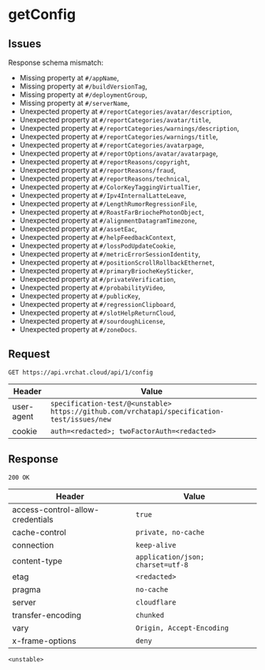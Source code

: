 # getConfig

## Issues
Response schema mismatch:
* Missing property at ``#/appName``,
* Missing property at ``#/buildVersionTag``,
* Missing property at ``#/deploymentGroup``,
* Missing property at ``#/serverName``,
* Unexpected property at ``#/reportCategories/avatar/description``,
* Unexpected property at ``#/reportCategories/avatar/title``,
* Unexpected property at ``#/reportCategories/warnings/description``,
* Unexpected property at ``#/reportCategories/warnings/title``,
* Unexpected property at ``#/reportCategories/avatarpage``,
* Unexpected property at ``#/reportOptions/avatar/avatarpage``,
* Unexpected property at ``#/reportReasons/copyright``,
* Unexpected property at ``#/reportReasons/fraud``,
* Unexpected property at ``#/reportReasons/technical``,
* Unexpected property at ``#/ColorKeyTaggingVirtualTier``,
* Unexpected property at ``#/Ipv4InternalLatteLeave``,
* Unexpected property at ``#/LengthRumorRegressionFile``,
* Unexpected property at ``#/RoastFarBriochePhotonObject``,
* Unexpected property at ``#/alignmentDatagramTimezone``,
* Unexpected property at ``#/assetEac``,
* Unexpected property at ``#/helpFeedbackContext``,
* Unexpected property at ``#/lossPodUpdateCookie``,
* Unexpected property at ``#/metricErrorSessionIdentity``,
* Unexpected property at ``#/positionScrollRollbackEthernet``,
* Unexpected property at ``#/primaryBriocheKeySticker``,
* Unexpected property at ``#/privateVerification``,
* Unexpected property at ``#/probabilityVideo``,
* Unexpected property at ``#/publicKey``,
* Unexpected property at ``#/regressionClipboard``,
* Unexpected property at ``#/slotHelpReturnCloud``,
* Unexpected property at ``#/sourdoughLicense``,
* Unexpected property at ``#/zoneDocs``.
## Request
`GET https://api.vrchat.cloud/api/1/config`

| Header | Value |
| ------ | ----- |
| user-agent | `specification-test/@<unstable> https://github.com/vrchatapi/specification-test/issues/new` |
| cookie | `auth=<redacted>; twoFactorAuth=<redacted>` |


## Response
`200 OK`

| Header | Value |
| ------ | ----- |
| access-control-allow-credentials | `true` |
| cache-control | `private, no-cache` |
| connection | `keep-alive` |
| content-type | `application/json; charset=utf-8` |
| etag | `<redacted>` |
| pragma | `no-cache` |
| server | `cloudflare` |
| transfer-encoding | `chunked` |
| vary | `Origin, Accept-Encoding` |
| x-frame-options | `deny` |

```jsonc
<unstable>
```
